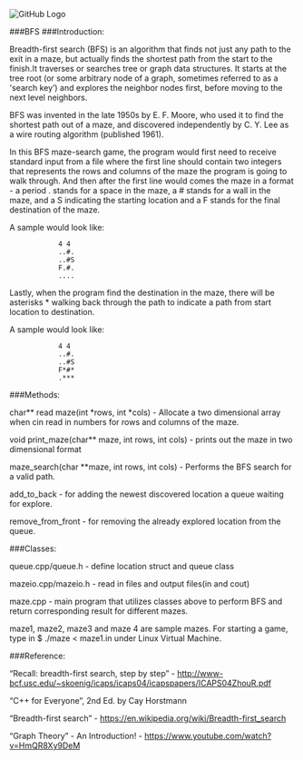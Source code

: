 ![GitHub Logo](http://i.stack.imgur.com/xEprB.png)

###BFS
###Introduction: 


Breadth-first search (BFS) is an algorithm that finds not just any path to the exit in a maze, but actually finds the shortest path from the start to the finish.It traverses or searches tree or graph data structures. It starts at the tree root (or some arbitrary node of a graph, sometimes referred to as a 'search key’) and explores the neighbor nodes first, before moving to the next level neighbors.

BFS was invented in the late 1950s by E. F. Moore, who used it to find the shortest path out of a maze, and discovered independently by C. Y. Lee as a wire routing algorithm (published 1961).

In this BFS maze-search game, the program would first need to receive standard input from a file where the first line should contain two integers that represents the rows and columns of the maze the program is going to walk through. And then after the first line would comes the maze in a format - a period . stands for a space in the maze, a # stands for a wall in the maze, and a S indicating the starting location and a F stands for the final destination of the maze.

A sample would look like:

				4 4
				..#.
				..#S
				F.#.
				....
				
Lastly, when the program find the destination in the maze, there will be asterisks * walking back through the path to indicate a path from start location to destination.

A sample would look like:

				4 4
				..#.
				..#S
				F*#*
				.***


###Methods:


char** read maze(int *rows, int *cols) - Allocate a two dimensional array when cin read in numbers for rows and columns of the maze.

void print_maze(char** maze, int rows, int cols) - prints out the maze in two dimensional format

maze_search(char **maze, int rows, int cols) - Performs the BFS search for a valid path. 

add_to_back - for adding the newest discovered location a queue waiting for explore.

remove_from_front - for removing the already explored location from the queue.


###Classes:


queue.cpp/queue.h - define location struct and queue class

mazeio.cpp/mazeio.h - read in files and output files(in and cout)

maze.cpp - main program that utilizes classes above to perform BFS and return corresponding result for different mazes.
 
maze1, maze2, maze3 and maze 4 are sample mazes. For starting a game, type in $ ./maze < maze1.in under Linux Virtual Machine.


###Reference:

“Recall: breadth-first search, step by step” - http://www-bcf.usc.edu/~skoenig/icaps/icaps04/icapspapers/ICAPS04ZhouR.pdf

“C++ for Everyone”, 2nd Ed. by Cay Horstmann

“Breadth-first search” - https://en.wikipedia.org/wiki/Breadth-first_search

“Graph Theory” - An Introduction! - https://www.youtube.com/watch?v=HmQR8Xy9DeM



